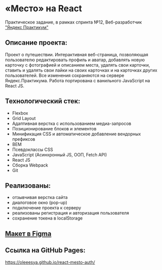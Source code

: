 # «Место» на React  
Практическое задание, в рамках спринта №12, Веб-разработчик  ["Яндекс Практикум"](https://practicum.yandex.ru/) 



## Описание проекта:
Проект о путешествии. Интерактивная веб-страница, позволяющая пользователю редактировать профиль и аватар, добавлять новую карточку с фотографией и описанием места, удалять свои карточки, ставить и удалять свои лайки на своих карточках и на карточках других пользователей. Все изменения сохраняются на сервере Яндекс.Практикума. Работа портирована с ванильного JavaScript на React JS.



## Технологический стек:  
* Flexbox  
* Grid Layout  
* Адаптивная верстка с использованием медиа-запросов  
* Позиционирование блоков и элементов  
* Минификация CSS и автоматическое добавление вендорных префиксов  
* BEM  
* Псевдоклассы CSS  
* JavaScript (Асинхронный JS, ООП, Fetch API)  
* React JS  
* Сборка Webpack  
* Git  


## Реализованы: 
* отзывчивая верстка сайта
* диалоговое окно (pop-up)
* подключение проекта к серверу
* реализованы регистрация и авторизация пользователя
* сохранение токена в localStorage 

## [Макет в Figma](https://www.figma.com/file/2cn9N9jSkmxD84oJik7xL7/JavaScript.-Sprint-4?node-id=0%3A1)

## Ссылка на GitHub Pages:

https://oleeesya.github.io/react-mesto-auth/
